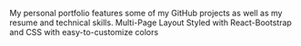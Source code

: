 
My personal portfolio features some of my GitHub projects as well as my resume and technical skills.
Multi-Page Layout
Styled with React-Bootstrap and CSS with easy-to-customize colors
